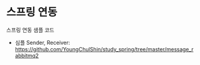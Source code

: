 # 스프링 연동
스프링 연동 샘플 코드
- 심플 Sender, Receiver: https://github.com/YoungChulShin/study_spring/tree/master/message_rabbitmq2